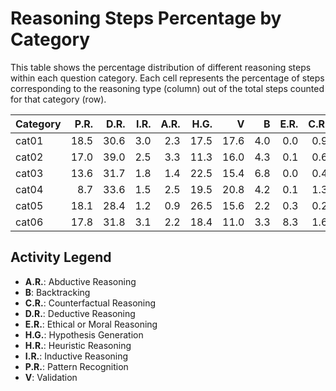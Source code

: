 # Reasoning Steps Percentage by Category

This table shows the percentage distribution of different reasoning steps within each question category.
Each cell represents the percentage of steps corresponding to the reasoning type (column) out of the total steps counted for that category (row).

| Category   |   P.R. |   D.R. |   I.R. |   A.R. |   H.G. |    V |   B |   E.R. |   C.R. |   H.R. |
|:-----------|-------:|-------:|-------:|-------:|-------:|-----:|----:|-------:|-------:|-------:|
| cat01      |   18.5 |   30.6 |    3.0 |    2.3 |   17.5 | 17.6 | 4.0 |    0.0 |    0.9 |    5.6 |
| cat02      |   17.0 |   39.0 |    2.5 |    3.3 |   11.3 | 16.0 | 4.3 |    0.1 |    0.6 |    5.9 |
| cat03      |   13.6 |   31.7 |    1.8 |    1.4 |   22.5 | 15.4 | 6.8 |    0.0 |    0.4 |    6.4 |
| cat04      |    8.7 |   33.6 |    1.5 |    2.5 |   19.5 | 20.8 | 4.2 |    0.1 |    1.3 |    7.9 |
| cat05      |   18.1 |   28.4 |    1.2 |    0.9 |   26.5 | 15.6 | 2.2 |    0.3 |    0.2 |    6.6 |
| cat06      |   17.8 |   31.8 |    3.1 |    2.2 |   18.4 | 11.0 | 3.3 |    8.3 |    1.6 |    2.3 |

## Activity Legend

* **A.R.**: Abductive Reasoning
* **B**: Backtracking
* **C.R.**: Counterfactual Reasoning
* **D.R.**: Deductive Reasoning
* **E.R.**: Ethical or Moral Reasoning
* **H.G.**: Hypothesis Generation
* **H.R.**: Heuristic Reasoning
* **I.R.**: Inductive Reasoning
* **P.R.**: Pattern Recognition
* **V**: Validation
